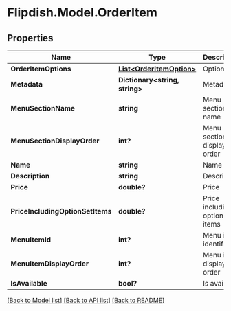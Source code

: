 # Flipdish.Model.OrderItem
## Properties

Name | Type | Description | Notes
------------ | ------------- | ------------- | -------------
**OrderItemOptions** | [**List&lt;OrderItemOption&gt;**](OrderItemOption.md) | Option list | [optional] 
**Metadata** | **Dictionary&lt;string, string&gt;** | Metadata | [optional] 
**MenuSectionName** | **string** | Menu section name | [optional] 
**MenuSectionDisplayOrder** | **int?** | Menu section display order | [optional] 
**Name** | **string** | Name | [optional] 
**Description** | **string** | Description | [optional] 
**Price** | **double?** | Price | [optional] 
**PriceIncludingOptionSetItems** | **double?** | Price including option set items | [optional] 
**MenuItemId** | **int?** | Menu item identifier | [optional] 
**MenuItemDisplayOrder** | **int?** | Menu item display order | [optional] 
**IsAvailable** | **bool?** | Is available | [optional] 

[[Back to Model list]](../README.md#documentation-for-models) [[Back to API list]](../README.md#documentation-for-api-endpoints) [[Back to README]](../README.md)


